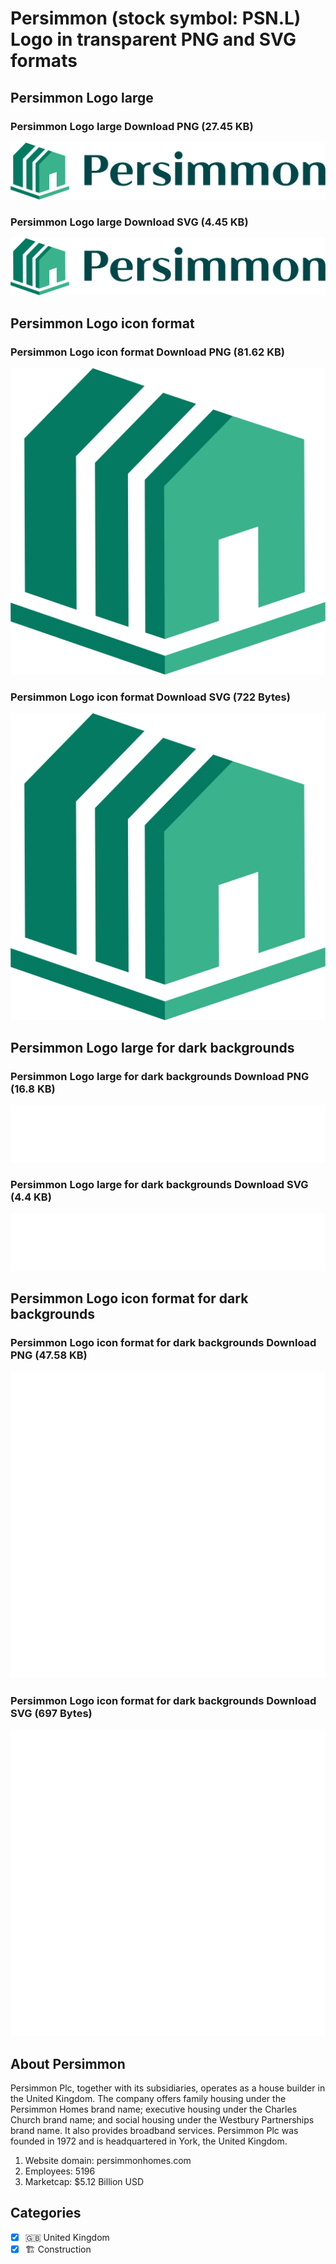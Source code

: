 # Persimmon (stock symbol: PSN.L) Logo in transparent PNG and SVG formats

## Persimmon Logo large

### Persimmon Logo large Download PNG (27.45 KB)

![Persimmon Logo large Download PNG (27.45 KB)](/img/orig/PSN.L_BIG-7258bba2.png)

### Persimmon Logo large Download SVG (4.45 KB)

![Persimmon Logo large Download SVG (4.45 KB)](/img/orig/PSN.L_BIG-6c621d8a.svg)

## Persimmon Logo icon format

### Persimmon Logo icon format Download PNG (81.62 KB)

![Persimmon Logo icon format Download PNG (81.62 KB)](/img/orig/PSN.L-c8733d79.png)

### Persimmon Logo icon format Download SVG (722 Bytes)

![Persimmon Logo icon format Download SVG (722 Bytes)](/img/orig/PSN.L-6ec77915.svg)

## Persimmon Logo large for dark backgrounds

### Persimmon Logo large for dark backgrounds Download PNG (16.8 KB)

![Persimmon Logo large for dark backgrounds Download PNG (16.8 KB)](/img/orig/PSN.L_BIG.D-338663b3.png)

### Persimmon Logo large for dark backgrounds Download SVG (4.4 KB)

![Persimmon Logo large for dark backgrounds Download SVG (4.4 KB)](/img/orig/PSN.L_BIG.D-94e40a14.svg)

## Persimmon Logo icon format for dark backgrounds

### Persimmon Logo icon format for dark backgrounds Download PNG (47.58 KB)

![Persimmon Logo icon format for dark backgrounds Download PNG (47.58 KB)](/img/orig/PSN.L.D-42cb4339.png)

### Persimmon Logo icon format for dark backgrounds Download SVG (697 Bytes)

![Persimmon Logo icon format for dark backgrounds Download SVG (697 Bytes)](/img/orig/PSN.L.D-8c551de7.svg)

## About Persimmon

Persimmon Plc, together with its subsidiaries, operates as a house builder in the United Kingdom. The company offers family housing under the Persimmon Homes brand name; executive housing under the Charles Church brand name; and social housing under the Westbury Partnerships brand name. It also provides broadband services. Persimmon Plc was founded in 1972 and is headquartered in York, the United Kingdom.

1. Website domain: persimmonhomes.com
2. Employees: 5196
3. Marketcap: $5.12 Billion USD


## Categories
- [x] 🇬🇧 United Kingdom
- [x] 🏗 Construction
